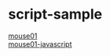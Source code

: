 # script-sample

<a href="https://suzy-suzy.github.io/script-sample/mouseEffect/mouse01">mouse01</a><br>
<a href="https://suzy-suzy.github.io/script-sample/mouseEffect/mouse01-javascript">mouse01-javascript</a><br>
